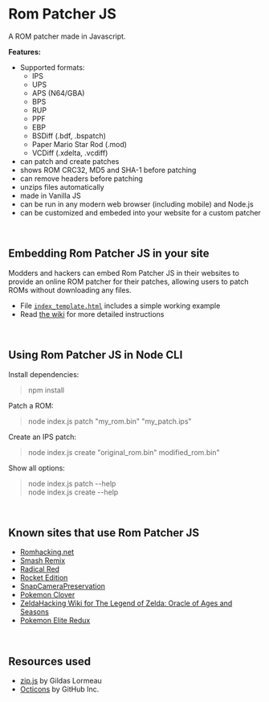 # Rom Patcher JS
A ROM patcher made in Javascript.

**Features:**
* Supported formats:
   * IPS
   * UPS
   * APS (N64/GBA)
   * BPS
   * RUP
   * PPF
   * EBP
   * BSDiff (.bdf, .bspatch)
   * Paper Mario Star Rod (.mod)
   * VCDiff (.xdelta, .vcdiff)
* can patch and create patches
* shows ROM CRC32, MD5 and SHA-1 before patching
* can remove headers before patching
* unzips files automatically
* made in Vanilla JS
* can be run in any modern web browser (including mobile) and Node.js
* can be customized and embeded into your website for a custom patcher


&nbsp;
## Embedding Rom Patcher JS in your site
Modders and hackers can embed Rom Patcher JS in their websites to provide an online ROM patcher for their patches, allowing users to patch ROMs without downloading any files.<br/>

- File [`index_template.html`](https://github.com/marcrobledo/RomPatcher.js/blob/master/index_template.html) includes a simple working example
- Read [the wiki](https://github.com/marcrobledo/RomPatcher.js/wiki/Embedding-Rom-Patcher-JS) for more detailed instructions


&nbsp;
## Using Rom Patcher JS in Node CLI
Install dependencies:
> npm install

Patch a ROM:
> node index.js patch "my_rom.bin" "my_patch.ips"

Create an IPS patch:
> node index.js create "original_rom.bin" modified_rom.bin"

Show all options:
> node index.js patch --help<br/>
> node index.js create --help


&nbsp;
## Known sites that use Rom Patcher JS
* [Romhacking.net](https://www.romhacking.net/)
* [Smash Remix](https://smash64.online/remix/)
* [Radical Red](https://patch.radicalred.net/)
* [Rocket Edition](https://rocket-edition.com/download/)
* [SnapCameraPreservation](https://snapchatreverse.jaku.tv/snap/)
* [Pokemon Clover](https://poclo.net/download)
* [ZeldaHacking Wiki for The Legend of Zelda: Oracle of Ages and Seasons](https://wiki.zeldahacking.net/oracle/)
* [Pokemon Elite Redux](https://elite-redux.com/)

&nbsp;
## Resources used
* [zip.js](https://gildas-lormeau.github.io/zip.js/) by Gildas Lormeau
* [Octicons](https://primer.style/octicons/) by GitHub Inc.
